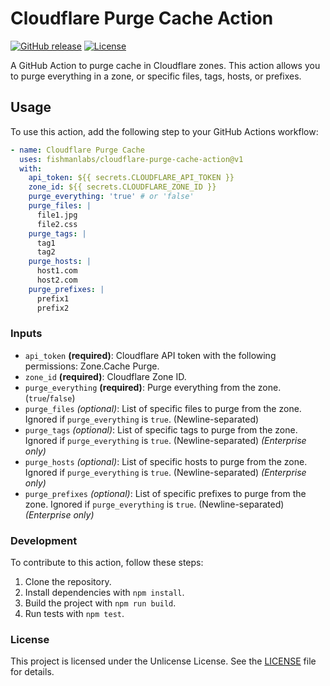 # Cloudflare Purge Cache Action

[![GitHub release](https://img.shields.io/github/release/fishmanlabs/cloudflare-purge-cache-action.svg)](https://github.com/fishmanlabs/cloudflare-purge-cache-action/releases)
[![License](https://img.shields.io/github/license/fishmanlabs/cloudflare-purge-cache-action.svg)](LICENSE)

A GitHub Action to purge cache in Cloudflare zones. This action allows you to
purge everything in a zone, or specific files, tags, hosts, or prefixes.

## Usage

To use this action, add the following step to your GitHub Actions workflow:

```yaml
- name: Cloudflare Purge Cache
  uses: fishmanlabs/cloudflare-purge-cache-action@v1
  with:
    api_token: ${{ secrets.CLOUDFLARE_API_TOKEN }}
    zone_id: ${{ secrets.CLOUDFLARE_ZONE_ID }}
    purge_everything: 'true' # or 'false'
    purge_files: |
      file1.jpg
      file2.css
    purge_tags: |
      tag1
      tag2
    purge_hosts: |
      host1.com
      host2.com
    purge_prefixes: |
      prefix1
      prefix2
```

### Inputs

- `api_token` **(required)**: Cloudflare API token with the following
  permissions: Zone.Cache Purge.
- `zone_id` **(required)**: Cloudflare Zone ID.
- `purge_everything` **(required)**: Purge everything from the zone.
  (`true`/`false`)
- `purge_files` _(optional)_: List of specific files to purge from the zone.
  Ignored if `purge_everything` is `true`. (Newline-separated)
- `purge_tags` _(optional)_: List of specific tags to purge from the zone.
  Ignored if `purge_everything` is `true`. (Newline-separated) _(Enterprise
  only)_
- `purge_hosts` _(optional)_: List of specific hosts to purge from the zone.
  Ignored if `purge_everything` is `true`. (Newline-separated) _(Enterprise
  only)_
- `purge_prefixes` _(optional)_: List of specific prefixes to purge from the
  zone. Ignored if `purge_everything` is `true`. (Newline-separated)
  _(Enterprise only)_

### Development

To contribute to this action, follow these steps:

1. Clone the repository.
2. Install dependencies with `npm install`.
3. Build the project with `npm run build`.
4. Run tests with `npm test`.

### License

This project is licensed under the Unlicense License. See the [LICENSE](LICENSE)
file for details.
